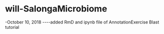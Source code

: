 # will-SalongaMicrobiome
-October 10, 2018
----added RmD and ipynb file of AnnotationExercise Blast tutorial
